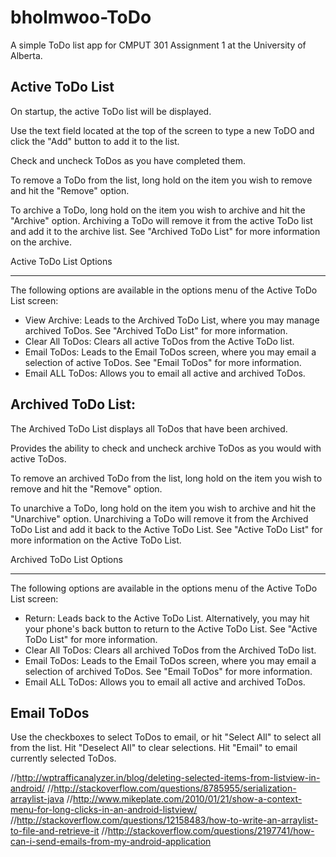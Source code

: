 bholmwoo-ToDo
=============

A simple ToDo list app for CMPUT 301 Assignment 1 at the University of Alberta.



Active ToDo List
----------------

On startup, the active ToDo list will be displayed. 

Use the text field located at the top of the screen to type a new ToDO and click the "Add" button to add it to the list.

Check and uncheck ToDos as you have completed them.

To remove a ToDo from the list, long hold on the item you wish to remove and hit the "Remove" option.

To archive a ToDo, long hold on the item you wish to archive and hit the "Archive" option.
Archiving a ToDo will remove it from the active ToDo list and add it to the archive list.
See "Archived ToDo List" for more information on the archive.
  
  Active ToDo List Options
  - - - - - - - - - - - - 
  The following options are available in the options menu of the Active ToDo List screen:
  - View Archive:
      Leads to the Archived ToDo List, where you may manage archived ToDos.
      See "Archived ToDo List" for more information.
  - Clear All ToDos:
      Clears all active ToDos from the Active ToDo list.
  - Email ToDos:
      Leads to the Email ToDos screen, where you may email a selection of active ToDos.
      See "Email ToDos" for more information.
  - Email ALL ToDos:
      Allows you to email all active and archived ToDos.

Archived ToDo List:
-------------------

The Archived ToDo List displays all ToDos that have been archived.

Provides the ability to check and uncheck archive ToDos as you would with active ToDos.

To remove an archived ToDo from the list, long hold on the item you wish to remove and hit the "Remove" option.

To unarchive a ToDo, long hold on the item you wish to archive and hit the "Unarchive" option.
Unarchiving a ToDo will remove it from the Archived ToDo List and add it back to the Active ToDo List.
See "Active ToDo List" for more information on the Active ToDo List.
  
  Archived ToDo List Options
  - - - - - - - - - - - - 
  The following options are available in the options menu of the Active ToDo List screen:
  - Return:
      Leads back to the Active ToDo List.
      Alternatively, you may hit your phone's back button to return to the Active ToDo List.
      See "Active ToDo List" for more information.
  - Clear All ToDos:
      Clears all archived ToDos from the Archived ToDo list.
  - Email ToDos:
      Leads to the Email ToDos screen, where you may email a selection of archived ToDos.
      See "Email ToDos" for more information.
  - Email ALL ToDos:
      Allows you to email all active and archived ToDos.

Email ToDos
-----------
Use the checkboxes to select ToDos to email, or hit "Select All" to select all from the list.
Hit "Deselect All" to clear selections.
Hit "Email" to email currently selected ToDos.

//http://wptrafficanalyzer.in/blog/deleting-selected-items-from-listview-in-android/
//http://stackoverflow.com/questions/8785955/serialization-arraylist-java
//http://www.mikeplate.com/2010/01/21/show-a-context-menu-for-long-clicks-in-an-android-listview/
//http://stackoverflow.com/questions/12158483/how-to-write-an-arraylist-to-file-and-retrieve-it
//http://stackoverflow.com/questions/2197741/how-can-i-send-emails-from-my-android-application
